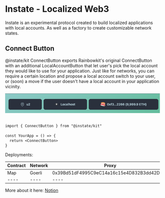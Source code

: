 # Instate - Localized Web3

Instate is an experimental protocol created to build localized applications with local accounts. As well as a factory to create customizable network states.

## Connect Button

@instate/kit ConnectButton exports Rainbowkit's original ConnectButton with an additional LocalAccountButton that let user's pick the local account they would like to use for your application. Just like for networks, you can require a certain location and
propose a local account switch to your user, or (soon) a move if the user doesn't have a local account in your application vicinity.

<img src="./LocalAccountButton.png" />

```tsx

import { ConnectButton } from "@instate/kit"

const YourApp = () => {
  return <ConnectButton>
}

```

Deployments:

|Contract|Network|Proxy|Implementation|
|----|----|----|----|
|Map|Goerli|0x39Bd51dF4995C9eC14a16c15e4D832B3dd42D339|0x6D87C1647f228Baf8DE0374FCd7FdEBF6900fdFF|
|----|----|----|

More about it here: [Notion](https://savory-jumbo-54b.notion.site/Instate-Protocol-Localized-web3-d0653d226bf44831b8d07200d31d8f54?pvs=4)